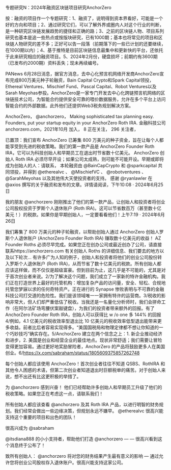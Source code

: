 专题研究N：2024年融资区块链项目研究AnchorZero


按：融资的项目作一个专题研究：1、融资了，说明得到资本界看好，可能是一个好的方向和项目；2、通过研究它们，可以了解外界或圈内人对这个行业的判断，是一种研究区块链发展趋势的捷径和正确的路；3、之前的区块链人物、项目系列研究也基本是追一些热点或按版块研究，已有1000期；基本也将常见的项目和区块链人物研究的差不多；正好可以告一段落（前期落下的一些已计划的还要继续，在1000期以内）；4、基于推特是目前区块链信息最集中和更新快的平台，还依托于此来研究相应的融资项目。5、2024年2月份，硬盘损坏；前期约有3600期（已发布约2000期）资料丢失；现未再续编号。

PANews 6月28日消息，据官方消息，去中心化预言机网络开发商AnchorZero宣布完成800万美元种子轮融资，Bain Capital Crypto和Spark Capital领投，Ethereal Ventures、Mischief Fund、Pascal Capital、Robot Ventures以及Sarah Meyohas参投。AnchorZero是一家专门开发去中心化跨链预言机网络的区块链技术公司，为智能合约提供安全可靠的喂价数据服务，允许在多个平台上访问智能合约的外部数据。此外他们还提供Web3税务规划解决方案。

AnchorZero，
@anchorzero，
Making sophisticated tax planning easy. Founders, put your startup equity in your AnchorZero Roth IRA.
金融科技公司anchorzero.com，2021年10月 加入，
8 正在关注，
296 关注者，


已置顶：我们宣布 AnchorZero 已筹集 800 万美元的种子资金，旨在让每个人都能享受到先进的税收策略。我们的第一款产品是 AnchorZero Founder Roth IRA，它可以为科技创始人和早期员工在退出时节省数十亿美元。
AnchorZero 创始人 Roth IRA 必须尽早开设；如果公司太成熟，则可能不可能开设。早期或即将成为创始人的人：请联系，
本轮融资由
@BainCapCrypto
和
@sparkcapital
共同领投，并得到
@etherealvc
 、 
@MischiefVC
 、 
@robotventures
 、 
@SarahMeyohas
以及其他伟大天使投资者的支持。
感谢
@ryanlawler
在
@axios
撰写的关于融资和发布的文章。详情请阅读，下午10:08 · 2024年6月25日

我的朋友
@anchorzero
刚刚推出了他们的第一款产品，让创始人和投资者将创业公司股权投资于罗斯个人退休账户 (Roth IRA)。这可以节省数百万（甚至数十亿美元！）的税款。如果你是早期创始人，一定要看看他们！上午7:19 · 2024年6月26日

我们筹集了 800 万美元的种子轮融资，以帮助创始人通过 AnchorZero 创始人罗斯个人退休账户 (AnchorZero Founder Roth IRA) 赚取数十亿美元的收益！
AZ Founder Roths 必须尽早完成。如果您正在创办公司或最近创办了公司，请直接联系https://anchorzero.com
有关创始人 Roths 的详细信息、我们要去的地方以及以下轮次... 有许多广为人知的例子，创始人和投资者将他们的创业公司股份转入罗斯个人退休账户 (Roth IRA)，从而节省了数十亿美元的税款。所有创始人都应该这样做，而不仅仅是超级富豪。但到目前为止，这几乎是不可能的，尤其是对于首次创业者来说。2/为了解决这个问题，我们成立了一家新的特许金融机构。我们正在打造世界上最好的托管机构：增加复杂产品的访问量，安全、轻松、合规地托管您梦寐以求的任何奇特资产。正在进行的 Synapse 惨败表明与不可靠的金融科技公司打交道的危险性。我们是该领域唯一一家拥有特许的运营商。3/税收的影响非常大，但人们却严重低估了税收。当我还是一名量化分析师时，我们会拼命工作（在阿尔法矿场弯腰伏案敲键盘），为我们的投资者带来额外的回报。有了 AnchorZero Founder Roth IRA，创始人可以获得比 w /o one 多 144% 的回报 4/例如，4.1 亿美元的税收效率型退出比 10 亿美元的税收效率低型退出能带来更多收益。前者比后者容易实现得多。“美国国税局和物理定律都不想让你知道的一个巧妙技巧”确实存在。5/AnchorZero 建立在两个信念之上：1. 新企业推动经济和进步，2. 美国是创业和经营企业的最佳地点。现状非常舒适；我们需要让冒险变得更加容易。通过更好地奖励冒险者，AnchorZero 的产品将鼓励更多人在美国创业。6/https://x.com/sabraham/status/1805609375857262748

每个创始人都应该使用 AnchorZero！首次创业者往往不知道 QSBS、RothIRA 和其他令人困惑的术语，但第二次创业者知道退出时巨额税单的痛苦。对于创始人来说，想不出还有比这更积极的举措了。

为
@anchorzero
感到兴奋！
他们已经帮助许多创始人和早期员工升级了他们的税收策略。如果您正在考虑这一点，请联系我们！

所有创始人都应该查看
@anchorzero
及其 Roth IRA 产品，以进行明智的财务规划。我们经常会做出一些边缘决策，但规划永远不嫌早。 
@etherealvc
很高兴能支持这个重要的项目和出色的团队！

很高兴成为
@sabraham
 
@itsdiana888
的小小支持者，帮助他们打造
@anchorzero
 — — 很高兴看到这个消息终于公布了！

致所有创始人： 
@anchorzero
将对您的财务结果产生最有意义的影响 — 通过允许您将创业公司股权存入退休账户。很高兴能支持这家公司。

